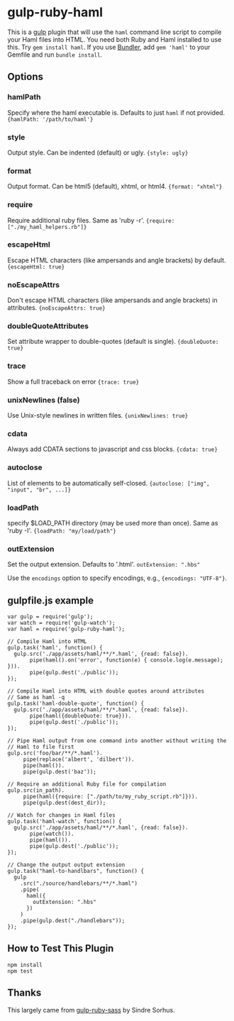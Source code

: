 # gulp-ruby-haml

This is a [gulp](http://gulpjs.com/) plugin that will use the `haml` command
line script to compile your Haml files into HTML. You need both Ruby and Haml
installed to use this. Try `gem install haml`. If you use
[Bundler](http://bundler.io/), add `gem 'haml'` to your Gemfile and run
`bundle install`.

## Options

### hamlPath
Specify where the haml executable is. Defaults to just `haml` if not provided.
`{hamlPath: '/path/to/haml'}`

### style
Output style. Can be indented (default) or ugly.
`{style: ugly}`

### format
Output format. Can be html5 (default), xhtml, or html4.
`{format: "xhtml"}`

### require
Require additional ruby files. Same as 'ruby -r'.
`{require: ["./my_haml_helpers.rb"]}`

### escapeHtml
Escape HTML characters (like ampersands and angle brackets) by default.
`{escapeHtml: true}`

### noEscapeAttrs
Don't escape HTML characters (like ampersands and angle brackets) in attributes.
`{noEscapeAttrs: true}`

### doubleQuoteAttributes
Set attribute wrapper to double-quotes (default is single).
`{doubleQuote: true}`

### trace
Show a full traceback on error
`{trace: true}`

### unixNewlines (false)
Use Unix-style newlines in written files.
`{unixNewlines: true}`

### cdata
Always add CDATA sections to javascript and css blocks.
`{cdata: true}`

### autoclose
List of elements to be automatically self-closed.
`{autoclose: ["img", "input", "br", ...]}`

### loadPath
specify $LOAD_PATH directory (may be used more than once). Same as 'ruby -I'.
`{loadPath: "my/load/path"}`

### outExtension
Set the output extension. Defaults to '.html'.
`outExtension: ".hbs"`

Use the `encodings` option to specify encodings, e.g., `{encodings: "UTF-8"}`.

## gulpfile.js example

    var gulp = require('gulp');
    var watch = require('gulp-watch');
    var haml = require('gulp-ruby-haml');

    // Compile Haml into HTML
    gulp.task('haml', function() {
      gulp.src('./app/assets/haml/**/*.haml', {read: false}).
           pipe(haml().on('error', function(e) { console.log(e.message); })).
           pipe(gulp.dest('./public'));
    });

    // Compile Haml into HTML with double quotes around attributes
    // Same as haml -q
    gulp.task('haml-double-quote', function() {
      gulp.src('./app/assets/haml/**/*.haml', {read: false}).
           pipe(haml({doubleQuote: true})).
           pipe(gulp.dest('./public'));
    });

    // Pipe Haml output from one command into another without writing the
    // Haml to file first
    gulp.src('foo/bar/**/*.haml').
         pipe(replace('albert', 'dilbert')).
         pipe(haml()).
         pipe(gulp.dest('baz'));

    // Require an additional Ruby file for compilation
    gulp.src(in_path).
         pipe(haml({require: ["./path/to/my_ruby_script.rb"]})).
         pipe(gulp.dest(dest_dir));

    // Watch for changes in Haml files
    gulp.task('haml-watch', function() {
      gulp.src('./app/assets/haml/**/*.haml', {read: false}).
           pipe(watch()).
           pipe(haml()).
           pipe(gulp.dest('./public'));
    });

    // Change the output output extension
    gulp.task("haml-to-handlbars", function() {
      gulp
        .src("./source/handlebars/**/*.haml")
        .pipe(
          haml({
            outExtension: ".hbs"
          })
        )
        .pipe(gulp.dest("./handlebars"));
    });

## How to Test This Plugin

    npm install
    npm test

## Thanks

This largely came from [gulp-ruby-sass](https://github.com/sindresorhus/gulp-ruby-sass) by Sindre Sorhus.
